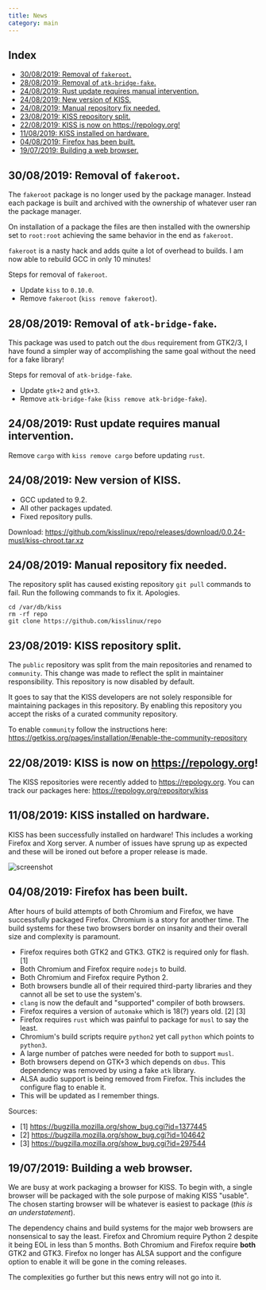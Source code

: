 ```yaml
---
title: News
category: main
---
```


## Index

<!-- vim-markdown-toc GFM -->

* [30/08/2019: Removal of `fakeroot`.](#30082019-removal-of-fakeroot)
* [28/08/2019: Removal of `atk-bridge-fake`.](#28082019-removal-of-atk-bridge-fake)
* [24/08/2019: Rust update requires manual intervention.](#24082019-rust-update-requires-manual-intervention)
* [24/08/2019: New version of KISS.](#24082019-new-version-of-kiss)
* [24/08/2019: Manual repository fix needed.](#24082019-manual-repository-fix-needed)
* [23/08/2019: KISS repository split.](#23082019-kiss-repository-split)
* [22/08/2019: KISS is now on <https://repology.org>!](#22082019-kiss-is-now-on-httpsrepologyorg)
* [11/08/2019: KISS installed on hardware.](#11082019-kiss-installed-on-hardware)
* [04/08/2019: Firefox has been built.](#04082019-firefox-has-been-built)
* [19/07/2019: Building a web browser.](#19072019-building-a-web-browser)

<!-- vim-markdown-toc -->

## 30/08/2019: Removal of `fakeroot`.

The `fakeroot` package is no longer used by the package manager. Instead each package is built and archived with the ownership of whatever user ran the package manager.

On installation of a package the files are then installed with the ownership set to `root:root` achieving the same behavior in the end as `fakeroot`.

`fakeroot` is a nasty hack and adds quite a lot of overhead to builds. I am now able to rebuild GCC in only 10 minutes!

Steps for removal of `fakeroot`.

- Update `kiss` to `0.10.0`.
- Remove `fakeroot` (`kiss remove fakeroot`).


## 28/08/2019: Removal of `atk-bridge-fake`.

This package was used to patch out the `dbus` requirement from GTK2/3, I have found a simpler way of accomplishing the same goal without the need for a fake library!

Steps for removal of `atk-bridge-fake`.

- Update `gtk+2` and `gtk+3`.
- Remove `atk-bridge-fake` (`kiss remove atk-bridge-fake`).

## 24/08/2019: Rust update requires manual intervention.

Remove `cargo` with `kiss remove cargo` before updating `rust`.

## 24/08/2019: New version of KISS.

- GCC updated to 9.2.
- All other packages updated.
- Fixed repository pulls.

Download: <https://github.com/kisslinux/repo/releases/download/0.0.24-musl/kiss-chroot.tar.xz>

## 24/08/2019: Manual repository fix needed.

The repository split has caused existing repository `git pull` commands to fail. Run the following commands to fix it. Apologies.

```
cd /var/db/kiss
rm -rf repo
git clone https://github.com/kisslinux/repo
```

## 23/08/2019: KISS repository split.

The `public` repository was split from the main repositories and renamed to `community`. This change was made to reflect the split in maintainer responsibility. This repository is now disabled by default.

It goes to say that the KISS developers are not solely responsible for maintaining packages in this repository. By enabling this repository you accept the risks of a curated community repository.

To enable `community` follow the instructions here: <https://getkiss.org/pages/installation/#enable-the-community-repository>

## 22/08/2019: KISS is now on <https://repology.org>!

The KISS repositories were recently added to <https://repology.org>. You can track our packages here: https://repology.org/repository/kiss


## 11/08/2019: KISS installed on hardware.

KISS has been successfully installed on hardware! This includes a working Firefox and Xorg server. A number of issues have sprung up as expected and these will be ironed out before a proper release is made.

![screenshot](https://user-images.githubusercontent.com/6799467/62836271-fed09980-bc50-11e9-884f-47cc1c2f32e5.jpg)

## 04/08/2019: Firefox has been built.

After hours of build attempts of both Chromium and Firefox, we have successfully packaged Firefox. Chromium is a story for another time. The build systems for these two browsers border on insanity and their overall size and complexity is paramount.

- Firefox requires both GTK2 and GTK3. GTK2 is required only for flash. \[1\]
- Both Chromium and Firefox require `nodejs` to build.
- Both Chromium and Firefox require Python 2.
- Both browsers bundle all of their required third-party libraries and they cannot all be set to use the system's.
- `clang` is now the default and "supported" compiler of both browsers.
- Firefox requires a version of `automake` which is 18(?) years old. \[2\] \[3\]
- Firefox requires `rust` which was painful to package for `musl` to say the least.
- Chromium's build scripts require `python2` yet call `python` which points to `python3`.
- A large number of patches were needed for both to support `musl`.
- Both browsers depend on GTK+3 which depends on `dbus`. This dependency was removed by using a fake `atk` library.
- ALSA audio support is being removed from Firefox. This includes the configure flag to enable it.
- This will be updated as I remember things.

Sources:

- \[1\] <https://bugzilla.mozilla.org/show_bug.cgi?id=1377445>
- \[2\] <https://bugzilla.mozilla.org/show_bug.cgi?id=104642>
- \[3\] <https://bugzilla.mozilla.org/show_bug.cgi?id=297544>


## 19/07/2019: Building a web browser.

We are busy at work packaging a browser for KISS. To begin with, a single browser will be packaged with the sole purpose of making KISS "usable". The chosen starting browser will be whatever is easiest to package (*this is an understatement*).

The dependency chains and build systems for the major web browsers are nonsensical to say the least. Firefox and Chromium require Python 2 despite it being EOL in less than 5 months. Both Chromium and Firefox require **both** GTK2 and GTK3. Firefox no longer has ALSA support and the configure option to enable it will be gone in the coming releases.

The complexities go further but this news entry will not go into it.
